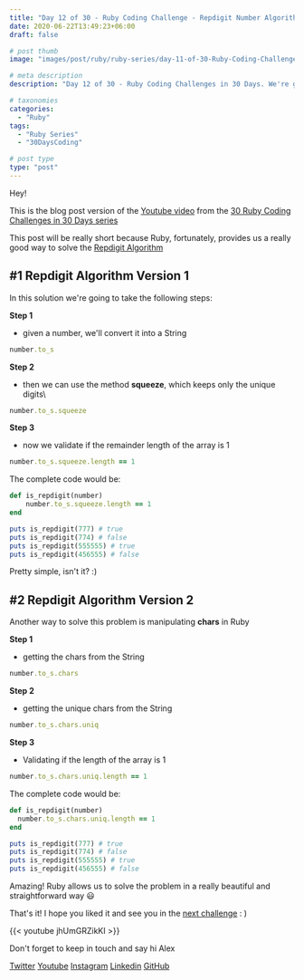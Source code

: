 ```yaml
---
title: "Day 12 of 30 - Ruby Coding Challenge - Repdigit Number Algorithm in a more Ruby Way"
date: 2020-06-22T13:49:23+06:00
draft: false

# post thumb
image: "images/post/ruby/ruby-series/day-11-of-30-Ruby-Coding-Challenge-repdigit-number-algorithm.png"

# meta description
description: "Day 12 of 30 - Ruby Coding Challenges in 30 Days. We're going solve the the Repdigit Algorithm in a more Ruby way, which validates if a digit is repeated in the whole number"

# taxonomies
categories: 
  - "Ruby"
tags:
  - "Ruby Series"
  - "30DaysCoding"

# post type
type: "post"
---
```


Hey!

This is the blog post version of the [Youtube video](https://youtu.be/jhUmGRZikKI) from the [30 Ruby Coding Challenges in 30 Days series](https://courses.alexgama.io/course?courseid=ruby-coding-challenges-course)

This post will be really short because Ruby, fortunately, provides us a really good way to solve the [Repdigit Algorithm](https://youtu.be/gv3Qddjp5IY)

## #1 Repdigit Algorithm Version 1

In this solution we're going to take the following steps:

**Step 1**

- given a number, we'll convert it into a String

```ruby
number.to_s
```

**Step 2**

- then we can use the method **squeeze**, which keeps only the unique digits\

```ruby
number.to_s.squeeze
```

**Step 3**

- now we validate if the remainder length of the array is 1

```ruby
number.to_s.squeeze.length == 1
```

The complete code would be:

```ruby
def is_repdigit(number)
	number.to_s.squeeze.length == 1
end

puts is_repdigit(777) # true
puts is_repdigit(774) # false
puts is_repdigit(555555) # true
puts is_repdigit(456555) # false
```

Pretty simple, isn't it? :)

## #2 Repdigit Algorithm Version 2

Another way to solve this problem is manipulating **chars** in Ruby

**Step 1**

- getting the chars from the String

```ruby
number.to_s.chars
```

**Step 2**

- getting the unique chars from the String

```ruby
number.to_s.chars.uniq
```

**Step 3**

- Validating if the length of the array is 1

```ruby
number.to_s.chars.uniq.length == 1
```

The complete code would be:

```ruby
def is_repdigit(number)
  number.to_s.chars.uniq.length == 1
end

puts is_repdigit(777) # true
puts is_repdigit(774) # false
puts is_repdigit(555555) # true
puts is_repdigit(456555) # false
```

Amazing! Ruby allows us to solve the problem in a really beautiful and straightforward way 😃

That's it! I hope you liked it and see you in the [next challenge](https://courses.alexgama.io/course?courseid=ruby-coding-challenges-course) : )

{{< youtube jhUmGRZikKI >}}

Don't forget to keep in touch and say hi Alex

[Twitter](https://twitter.com/_alex_gama/)
[Youtube](https://www.youtube.com/channel/UCn09BXJXOCPLARsqNvxEFuw?view_as=subscriber/)
[Instagram](https://www.instagram.com/_alex_gama)
[Linkedin](https://www.linkedin.com/in/alexandregama/)
[GitHub](https://github.com/alexandregama)